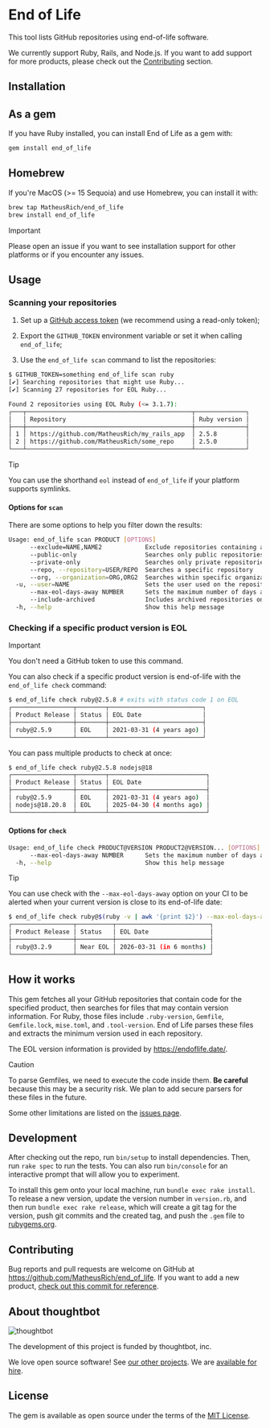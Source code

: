 # End of Life

This tool lists GitHub repositories using end-of-life software.

We currently support Ruby, Rails, and Node.js. If you want to add support for
more products, please check out the [Contributing](#contributing) section.

## Installation

## As a gem

If you have Ruby installed, you can install End of Life as a gem with:

```sh
gem install end_of_life
```

## Homebrew

If you're MacOS (>= 15 Sequoia) and use Homebrew, you can install it with:

```sh
brew tap MatheusRich/end_of_life
brew install end_of_life
```

> [!IMPORTANT]
> Please open an issue if you want to see installation support for other
> platforms or if you encounter any issues.

## Usage

### Scanning your repositories

1. Set up a [GitHub access token][] (we recommend using a read-only token);

[github access token]:
    https://docs.github.com/en/authentication/keeping-your-account-and-data-secure/creating-a-personal-access-token#creating-a-token

2. Export the `GITHUB_TOKEN` environment variable or set it when calling
   `end_of_life`;

3. Use the `end_of_life scan` command to list the repositories:

```sh
$ GITHUB_TOKEN=something end_of_life scan ruby
[✔] Searching repositories that might use Ruby...
[✔] Scanning 27 repositories for EOL Ruby...

Found 2 repositories using EOL Ruby (<= 3.1.7):
┌───┬──────────────────────────────────────────────┬──────────────┐
│   │ Repository                                   │ Ruby version │
├───┼──────────────────────────────────────────────┼──────────────┤
│ 1 │ https://github.com/MatheusRich/my_rails_app  │ 2.5.8        │
│ 2 │ https://github.com/MatheusRich/some_repo     │ 2.5.0        │
└───┴──────────────────────────────────────────────┴──────────────┘
```

> [!TIP]
> You can use the shorthand `eol` instead of `end_of_life` if your platform
> supports symlinks.

#### Options for `scan`

There are some options to help you filter down the results:

```sh
Usage: end_of_life scan PRODUCT [OPTIONS]
      --exclude=NAME,NAME2            Exclude repositories containing a certain word in their name. You can specify up to five words.
      --public-only                   Searches only public repositories
      --private-only                  Searches only private repositories
      --repo, --repository=USER/REPO  Searches a specific repository
      --org, --organization=ORG,ORG2  Searches within specific organizations
  -u, --user=NAME                     Sets the user used on the repository search
      --max-eol-days-away NUMBER      Sets the maximum number of days away a version can be from EOL.
      --include-archived              Includes archived repositories on the search
  -h, --help                          Show this help message
```

### Checking if a specific product version is EOL

> [!IMPORTANT]
> You don't need a GitHub token to use this command.

You can also check if a specific product version is end-of-life with the
`end_of_life check` command:

```sh
$ end_of_life check ruby@2.5.8 # exits with status code 1 on EOL
┌─────────────────┬────────┬──────────────────────────┐
│ Product Release │ Status │ EOL Date                 │
├─────────────────┼────────┼──────────────────────────┤
│ ruby@2.5.9      │ EOL    │ 2021-03-31 (4 years ago) │
└─────────────────┴────────┴──────────────────────────┘
```

You can pass multiple products to check at once:

```sh
$ end_of_life check ruby@2.5.8 nodejs@18
┌─────────────────┬────────┬───────────────────────────┐
│ Product Release │ Status │ EOL Date                  │
├─────────────────┼────────┼───────────────────────────┤
│ ruby@2.5.9      │ EOL    │ 2021-03-31 (4 years ago)  │
│ nodejs@18.20.8  │ EOL    │ 2025-04-30 (4 months ago) │
└─────────────────┴────────┴───────────────────────────┘
```

#### Options for `check`

```sh
Usage: end_of_life check PRODUCT@VERSION PRODUCT2@VERSION... [OPTIONS]
      --max-eol-days-away NUMBER      Sets the maximum number of days away a version can be from EOL.
  -h, --help                          Show this help message
```

> [!TIP]
> You can use check with the `--max-eol-days-away` option on your CI to be
> alerted when your current version is close to its end-of-life date:

```sh
$ end_of_life check ruby@$(ruby -v | awk '{print $2}') --max-eol-days-away=365
┌─────────────────┬──────────┬──────────────────────────┐
│ Product Release │ Status   │ EOL Date                 │
├─────────────────┼──────────┼──────────────────────────┤
│ ruby@3.2.9      │ Near EOL │ 2026-03-31 (in 6 months) │
└─────────────────┴──────────┴──────────────────────────┘
```

## How it works

This gem fetches all your GitHub repositories that contain code for the
specified product, then searches for files that may contain version information.
For Ruby, those files include `.ruby-version`, `Gemfile`, `Gemfile.lock`,
`mise.toml`, and `.tool-version`. End of Life parses these files and extracts
the minimum version used in each repository.

The EOL version information is provided by https://endoflife.date/.

> [!CAUTION]
> To parse Gemfiles, we need to execute the code inside them.
> **Be careful** because this may be a security risk. We plan to add secure
> parsers for these files in the future.

Some other limitations are listed on the [issues page].

[issues page]: https://github.com/MatheusRich/end_of_life/issues

## Development

After checking out the repo, run `bin/setup` to install dependencies. Then, run
`rake spec` to run the tests. You can also run `bin/console` for an interactive
prompt that will allow you to experiment.

To install this gem onto your local machine, run `bundle exec rake install`. To
release a new version, update the version number in `version.rb`, and then run
`bundle exec rake release`, which will create a git tag for the version, push
git commits and the created tag, and push the `.gem` file to
[rubygems.org](https://rubygems.org).

## Contributing

Bug reports and pull requests are welcome on GitHub at
https://github.com/MatheusRich/end_of_life. If you want to add a new product,
[check out this commit for reference].

[check out this commit for reference]: https://github.com/MatheusRich/end_of_life/commit/bfb6f9ceb5afb338fa5553a1266aa2c063e61200

## About thoughtbot

![thoughtbot](https://thoughtbot.com/thoughtbot-logo-for-readmes.svg)

The development of this project is funded by thoughtbot, inc.

We love open source software! See [our other projects][community]. We are
[available for hire][hire].

[community]: https://thoughtbot.com/community?utm_source=github
[hire]: https://thoughtbot.com/hire-us?utm_source=github

## License

The gem is available as open source under the terms of the [MIT
License](https://opensource.org/licenses/MIT).
